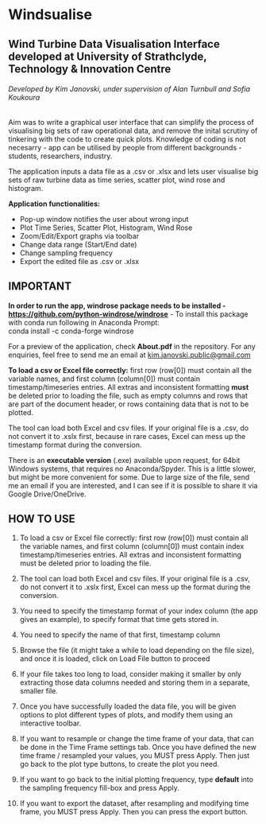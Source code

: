 # Windsualise
## Wind Turbine Data Visualisation Interface developed at University of Strathclyde, Technology &amp; Innovation Centre
###### Developed by Kim Janovski, under supervision of Alan Turnbull and Sofia Koukoura



Aim was to write a graphical user interface that can simplify the process of visualising big sets of raw operational data, and remove the inital scrutiny of tinkering with the code to create quick plots.
Knowledge of coding is not necesarry - app can be utilised by people from different backgrounds - students, researchers, industry.

The application inputs a data file as a .csv or .xlsx and lets user visualise big sets of raw turbine data as time series, scatter plot, wind rose and histogram.

**Application functionalities:**
- Pop-up window notifies the user about wrong input
- Plot Time Series, Scatter Plot, Histogram, Wind Rose
- Zoom/Edit/Export graphs via toolbar
- Change data range (Start/End date)
- Change sampling frequency
- Export the edited file as .csv or .xlsx

## **IMPORTANT**
 **In order to run the app, windrose package needs to be installed - https://github.com/python-windrose/windrose** - To install this package with conda run following in Anaconda Prompt:\
conda install -c conda-forge windrose

For a preview of the application, check **About.pdf** in the repository.
For any enquiries, feel free to send me an email at kim.janovski.public@gmail.com

**To load a csv or Excel file correctly:** first row (row[0]) must contain all the variable names, and first column (column[0]) must contain timestamp/timeseries entries. All extras and inconsistent formatting **must** be deleted prior to loading the file, such as empty columns and rows that are part of the document header, or rows containing data that is not to be plotted.

The tool can load both Excel and csv files.
If your original file is a .csv, do not convert it to .xslx first, because in rare cases, Excel can mess up the timestamp format during the conversion.

There is an **executable version** (.exe) available upon request, for 64bit Windows systems, that requires no
Anaconda/Spyder. This is a little slower, but might be more convenient for some.
Due to large size of the file, send me an email if you are interested, and I can see if it is possible to share it
via Google Drive/OneDrive.


## **HOW TO USE**

1) To load a csv or Excel file correctly: first row (row[0]) must contain all the variable names, and first column (column[0]) must contain index timestamp/timeseries entries. All extras and inconsistent formatting must be deleted prior to loading the file.

2) The tool can load both Excel and csv files. If your original file is a .csv, do not convert it to .xslx first, Excel can mess up the format during the conversion.

3) You need to specify the timestamp format of your index column (the app gives an example), to specify format that time gets stored in.

4) You need to specify the name of that first, timestamp column

5) Browse the file  (it might take a while to load depending on the file size), and once it is loaded, click on Load File button to proceed

6) If your file takes too long to load, consider making it smaller by only extracting those data columns needed and storing them in a separate, smaller file.

7) Once you have successfully loaded the data file, you will be given options to plot different types of plots, and modify them using an interactive toolbar.

8) If you want to resample or change the time frame of your data, that can be done in the Time Frame settings tab. Once you have defined the new time frame / resampled your values, you MUST press Apply. Then just go back to the plot type buttons, to create the plot you need.

9) If you want to go back to the initial plotting frequency, type **default** into the sampling frequency fill-box and press Apply.

10) If you want to export the dataset, after resampling and modifying time frame, you MUST press Apply. Then you can press the export button.
